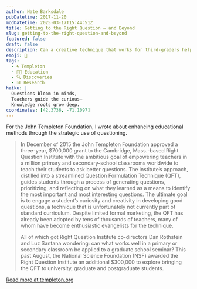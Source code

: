 ```yaml
---
author: Nate Barksdale
pubDatetime: 2017-11-20
modDatetime: 2025-03-17T15:44:51Z
title: Getting to the Right Question — and Beyond
slug: getting-to-the-right-question-and-beyond
featured: false
draft: false
description: Can a creative technique that works for third-graders help grad students launch their research careers?
emoji: 🤔
tags:
  - 🌀 Templeton
  - 👩‍🏫 Education
  - 🔍 Discoveries
  - 📊 Research
haiku: |
  Questions bloom in minds,  
  Teachers guide the curious—  
  Knowledge roots grow deep.
coordinates: [42.3736, -71.1097]
---
```


For the John Templeton Foundation, I wrote about enhancing educational methods through the strategic use of questioning.

> In December of 2015 the John Templeton Foundation approved a three-year, $700,000 grant to the Cambridge, Mass.-based Right Question Institute with the ambitious goal of empowering teachers in a million primary and secondary-school classrooms worldwide to teach their students to ask better questions. The institute’s approach, distilled into a streamlined Question Formulation Technique (QFT), guides students through a process of generating questions, prioritizing, and reflecting on what they learned as a means to identify the most important and most interesting questions. The ultimate goal is to engage a student’s curiosity and creativity in developing good questions, a technique that is unfortunately not currently part of standard curriculum. Despite limited formal marketing, the QFT has already been adopted by tens of thousands of teachers, many of whom have become enthusiastic evangelists for the technique.
>
> All of which got Right Question Institute co-directors Dan Rothstein and Luz Santana wondering: can what works well in a primary or secondary classroom be applied to a graduate school seminar? This past August, the National Science Foundation (NSF) awarded the Right Question Institute an additional $300,000 to explore bringing the QFT to university, graduate and postgraduate students.

[Read more at templeton.org](https://www.templeton.org/news/getting-right-question-beyond)
